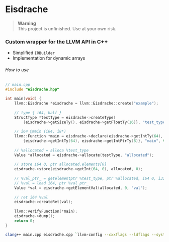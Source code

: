# Eisdrache

> __Warning__ \
> This project is unfinished. Use at your own risk.

### Custom wrapper for the LLVM API in C++

- Simplified `IRBuilder`
- Implementation for dynamic arrays

###### How to use

```cpp
// main.cpp
#include "eisdrache.hpp"

int main(void) {
    llvm::Eisdrache *eisdrache = llvm::Eisdrache::create("example");
    
    // type { i64, half }
    StructType *testType = eisdrache->createType(
        {eisdrache->getSizeTy(), eisdrache->getFloatTy(16)}, "test_type");
    
    // i64 @main (i64, i8*)
    llvm::Function *main = eisdrache->declare(eisdrache->getIntTy(64), 
        {eisdrache->getIntTy(64), eisdrache->getIntPtrTy(8)}, "main", true);
    
    // %allocated = alloca %test_type
    Value *allocated = eisdrache->allocate(testType, "allocated");
    
    // store i64 0, ptr allocated.elements[0]
    eisdrache->store(eisdrache->getInt(64, 0), allocated, 0);
    
    // %val_ptr_ = getelementptr %test_type, ptr %allocated, i64 0, i32 0
    // %val = load i64, ptr %val_ptr_
    Value *val = eisdrache->getElementVal(allocated, 0, "val");
    
    // ret i64 %val
    eisdrache->createRet(val);
    
    llvm::verifyFunction(*main);
    eisdrache->dump();
    return 0;
}
```

```zsh
clang++ main.cpp eisdrache.cpp `llvm-config --cxxflags --ldflags --system-libs --libs core` -std=c++20 -stdlib=libc++ 
```